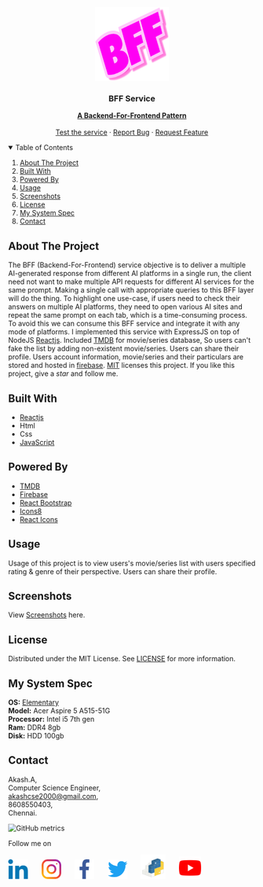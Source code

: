 <!-- PROJECT LOGO -->
<p align="center">
  <img src="https://github.com/Akash-Peace/BFF-EXPRESSJS-GRAPHQL/blob/main/Screenshot/BFF_logo.png" alt="Logo" width="150" height="150">
  <h3 align="center">BFF Service</h3>
  <p align="center">
    <a href="https://reactjs.org/"><strong>A Backend-For-Frontend Pattern</strong></a>
    <br />
    <br />
    <a href="https://www.postman.com/raviprataprai/online-compiler/request/create">Test the service</a>
    ·
    <a href="https://github.com/Akash-Peace/BFF-EXPRESSJS-GRAPHQL/issues">Report Bug</a>
    ·
    <a href="https://github.com/Akash-Peace/BFF-EXPRESSJS-GRAPHQL/issues">Request Feature</a>
  </p>
</p>



<!-- TABLE OF CONTENTS -->
<details open="open">
  <summary>Table of Contents</summary>
  <ol>
    <li><a href="#about-the-project">About The Project</a></li>
    <li><a href="#built-with">Built With</a></li>
    <li><a href="#powered-by">Powered By</a></li>
    <li><a href="#usage">Usage</a></li>
    <li><a href="#screenshots">Screenshots</a></li>
    <li><a href="#license">License</a></li>
    <li><a href="#my-system-spec">My System Spec</a></li>
    <li><a href="#contact">Contact</a></li>
  </ol>
</details>



<!-- ABOUT THE PROJECT -->
## About The Project

The BFF (Backend-For-Frontend) service objective is to deliver a multiple AI-generated response from different AI platforms in a single run, the client need not want to make multiple API requests for different AI services for the same prompt. Making a single call with appropriate queries to this BFF layer will do the thing. To highlight one use-case, if users need to check their answers on multiple AI platforms, they need to open various AI sites and repeat the same prompt on each tab, which is a time-consuming process. To avoid this we can consume this BFF service and integrate it with any mode of platforms. I implemented this service with ExpressJS on top of NodeJS [Reactjs](https://reactjs.org/). Included [TMDB](https://developers.themoviedb.org/4/getting-started/authorization) for movie/series database, So users can't fake the list by adding non-existent movie/series. Users can share their profile. Users account information, movie/series and their particulars are stored and hosted in [firebase](https://firebase.google.com/). [MIT](https://github.com/Akash-Peace/BFF-EXPRESSJS-GRAPHQL/blob/main/LICENSE) licenses this project. If you like this project, give a _star_ and follow me.

## Built With

* [Reactjs](https://reactjs.org/)
* Html
* Css
* [JavaScript](https://www.javascript.com/)


## Powered By

* [TMDB](https://developers.themoviedb.org/4/getting-started/authorization)
* [Firebase](https://firebase.google.com/)
* [React Bootstrap](https://react-bootstrap.github.io/)
* [Icons8](https://icons8.com/)
* [React Icons](https://react-icons.github.io/react-icons/)


<!-- USAGE EXAMPLES -->
## Usage

Usage of this project is to view users's movie/series list with users specified rating & genre of their perspective. Users can share their profile.


## Screenshots

View [Screenshots](https://github.com/Akash-Peace/BFF-EXPRESSJS-GRAPHQL/blob/main/Screenshot/) here.


<!-- LICENSE -->
## License

Distributed under the MIT License. See [LICENSE](https://github.com/Akash-Peace/BFF-EXPRESSJS-GRAPHQL/blob/main/LICENSE) for more information.


## My System Spec

**OS:** [Elementary](https://elementary.io/)\
**Model:** Acer Aspire 5 A515-51G\
**Processor:** Intel i5 7th gen\
**Ram:** DDR4 8gb\
**Disk:** HDD 100gb


<!-- CONTACT -->
## Contact

Akash.A,\
Computer Science Engineer,\
akashcse2000@gmail.com,\
8608550403,\
Chennai.


![GitHub metrics](https://metrics.lecoq.io/Akash-Peace)  

Follow me on

[<img src='https://github.com/Akash-Peace/INDUSTRIAL-WEBSITE/blob/main/images/linkedin.png' alt='linkedin' height='40'>](https://www.linkedin.com/in/akash-2000-cse) &nbsp; &nbsp; &nbsp; [<img src='https://github.com/Akash-Peace/INDUSTRIAL-WEBSITE/blob/main/images/instagram.png' alt='instagram' height='40'>](https://www.instagram.com/nocturnal_lad) &nbsp; &nbsp; &nbsp; [<img src='https://github.com/Akash-Peace/INDUSTRIAL-WEBSITE/blob/main/images/facebook.png' alt='facebook' height='40'>](https://www.facebook.com/profile.php?id=100061841000593) &nbsp; &nbsp; &nbsp; [<img src='https://github.com/Akash-Peace/INDUSTRIAL-WEBSITE/blob/main/images/twitter.png' alt='twitter' height='40'>](https://twitter.com/AkashA53184506) &nbsp; &nbsp; &nbsp; [<img src='https://github.com/Akash-Peace/INDUSTRIAL-WEBSITE/blob/main/images/pypi.png' alt='pypi' height='50'>](https://pypi.org/user/Akash-Peace/) &nbsp; &nbsp; &nbsp; [<img src='https://github.com/Akash-Peace/INDUSTRIAL-WEBSITE/blob/main/images/youtube.png' alt='youtube' height='45'>](https://www.youtube.com/channel/UCmugCO6k7hgSZqaI1jzbelw/featured) 
